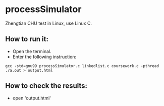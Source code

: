 # processSimulator

Zhengtian CHU test in Linux, use Linux C.

## How to run it:
- Open the terminal.
- Enter the following instruction:
```
gcc -std=gnu99 processSimulator.c linkedlist.c coursework.c -pthread
./a.out > output.html
```
## How to check the results:
- open 'output.html' 
